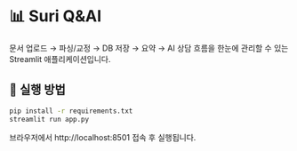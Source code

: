 # 📊 Suri Q&AI 

 
문서 업로드 → 파싱/교정 → DB 저장 → 요약 → AI 상담
흐름을 한눈에 관리할 수 있는 Streamlit 애플리케이션입니다.

## 🚀 실행 방법

```bash
pip install -r requirements.txt
streamlit run app.py
```

브라우저에서 http://localhost:8501 접속 후 실행됩니다.
